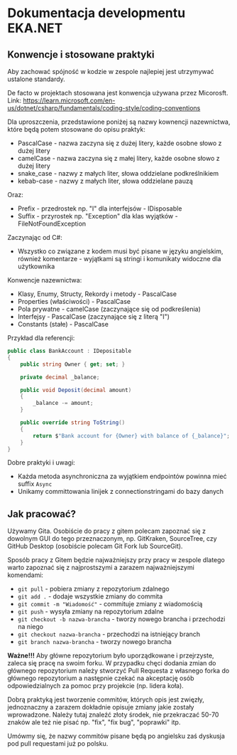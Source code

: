 # Dokumentacja developmentu EKA.NET

## Konwencje i stosowane praktyki

Aby zachować spójność w kodzie w zespole najlepiej jest utrzymywać ustalone standardy.

De facto w projektach stosowana jest konwencja używana przez Micorosft.
Link: https://learn.microsoft.com/en-us/dotnet/csharp/fundamentals/coding-style/coding-conventions

Dla uproszczenia, przedstawione poniżej są nazwy kownencji nazewnictwa, które będą potem stosowane do opisu praktyk:
- PascalCase - nazwa zaczyna się z dużej litery, każde osobne słowo z dużej litery
- camelCase - nazwa zaczyna się z małej litery, każde osobne słowo z dużej litery
- snake_case - nazwy z małych liter, słowa oddzielane podkreślnikiem
- kebab-case - nazwy z małych liter, słowa oddzielane pauzą

Oraz:
- Prefix - przedrostek np. "I" dla interfejsów - IDisposable
- Suffix - przyrostek np. "Exception" dla klas wyjątków - FileNotFoundException

Zaczynając od C#:
- Wszystko co związane z kodem musi być pisane w języku angielskim, również komentarze - wyjątkami są stringi i komunikaty widoczne dla użytkownika


Konwencje nazewnictwa:
- Klasy, Enumy, Structy, Rekordy i metody - PascalCase
- Properties (właściwości) - PascalCase
- Pola prywatne - camelCase (zaczynające się od podkreślenia)
- Interfejsy - PascalCase (zaczynające się z literą "I")
- Constants (stałe) - PascalCase
  
Przykład dla referencji:
```csharp
public class BankAccount : IDepositable
{
    public string Owner { get; set; }

    private decimal _balance;

    public void Deposit(decimal amount)
    {
        _balance -= amount;
    }

    public override string ToString()
    {
        return $"Bank account for {Owner} with balance of {_balance}";
    }
}
```

Dobre praktyki i uwagi:
- Każda metoda asynchroniczna za wyjątkiem endpointów powinna mieć suffix `Async`
- Unikamy committowania linijek z connectionstringami do bazy danych

## Jak pracować?

Używamy Gita. Osobiście do pracy z gitem polecam zapoznać się z dowolnym GUI do tego przeznaczonym, np. GitKraken, SourceTree, czy GitHub Desktop (osobiście polecam Git Fork lub SourceGit).

Sposób pracy z Gitem będzie najważniejszy przy pracy w zespole dlatego warto zapoznać się z najprostszymi a zarazem najważniejszymi komendami:
- `git pull` - pobiera zmiany z repozytorium zdalnego
- `git add .` - dodaje wszystkie zmiany do commita
- `git commit -m "Wiadomość"` - commituje zmiany z wiadomością
- `git push` - wysyła zmiany na repozytorium zdalne
- `git checkout -b nazwa-brancha` - tworzy nowego brancha i przechodzi na niego
- `git checkout nazwa-brancha` - przechodzi na istniejący branch
- `git branch nazwa-brancha` - tworzy nowego brancha

**Ważne!!!**
Aby główne repozytorium było uporządkowane i przejrzyste, zaleca się pracę na swoim forku.
W przypadku chęci dodania zmian do głównego repozytorium należy stworzyć Pull Requesta z własnego forka do głównego repozytorium a następnie czekać na akceptację osób odpowiedzialnych za pomoc przy projekcie (np. lidera koła).

Dobrą praktyką jest tworzenie commitów, których opis jest zwięzły, jednoznaczny a zarazem dokładnie opisuje zmiany jakie zostały wprowadzone. Należy tutaj znaleźć złoty środek, nie przekraczać 50-70 znaków ale też nie pisać np. "fix", "fix bug", "poprawki" itp.

Umówmy się, że nazwy commitów pisane będą po angielsku zaś dyskusja pod pull requestami już po polsku.